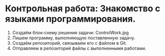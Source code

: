 # Контрольная работа: Знакомство с языками программирования.
1. Создаём блок-схему решения задачи: 
ControlWork.jpg
2. Пишем программу, выполняющую поставленную задачу.
3. Создаём репозиторий, связываем его с файлом в Git.
4. Отправляем в репозиторий файлы с выполненными работами.
